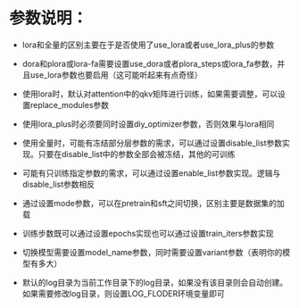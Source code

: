 # 参数说明：
- lora和全量的区别主要在于是否使用了use_lora或者use_lora_plus的参数
- dora和plora或lora-fa需要设置use_dora或者plora_steps或lora_fa参数，并且use_lora参数也要启用（这可能听起来有点奇怪）
- 使用lora时，默认对attention中的qkv矩阵进行训练，如果需要调整，可以设置replace_modules参数
- 使用lora_plus时必须要同时设置diy_optimizer参数，否则效果与lora相同
- 使用全量时，可能有冻结部分层参数的需求，可以通过设置disable_list参数实现。只要在disable_list中的参数全部会被冻结，其他的可训练
- 可能有只训练指定参数的需求，可以通过设置enable_list参数实现。逻辑与disable_list参数相反

- 通过设置mode参数，可以在pretrain和sft之间切换，区别主要是数据集的加载
- 训练步数既可以通过设置epochs实现也可以通过设置train_iters参数实现

- 切换模型需要设置model_name参数，同时需要设置variant参数（表明你的模型有多大）

- 默认的log目录为当前工作目录下的log目录，如果没有该目录则会自动创建。如果需要修改log目录，则设置LOG_FLODER环境变量即可